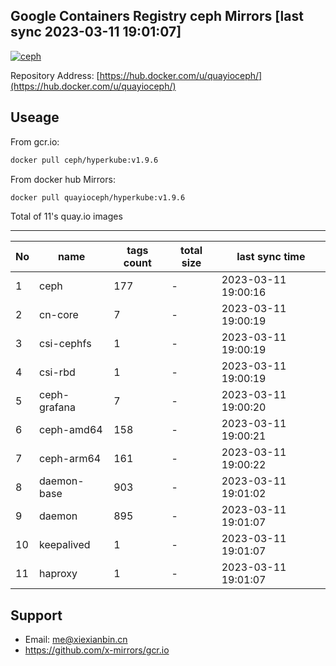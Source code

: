 Google Containers Registry ceph Mirrors [last sync 2023-03-11 19:01:07]
-------

[![ceph](https://github.com/x-mirrors/gcr.io/actions/workflows/quay.io-ceph.yml/badge.svg?branch=main)](https://github.com/x-mirrors/gcr.io/actions/workflows/quay.io-ceph.yml)

Repository Address: [https://hub.docker.com/u/quayioceph/](https://hub.docker.com/u/quayioceph/)

Useage
-------

From gcr.io:
```bash
docker pull ceph/hyperkube:v1.9.6
```

From docker hub Mirrors:
```bash
docker pull quayioceph/hyperkube:v1.9.6
```

Total of 11's quay.io images

-------

| No  | name | tags count | total size | last sync time |
| --- | ----- | ---------- | ---------- | -------------- |
| 1 | ceph | 177 | - | 2023-03-11 19:00:16 |
| 2 | cn-core | 7 | - | 2023-03-11 19:00:19 |
| 3 | csi-cephfs | 1 | - | 2023-03-11 19:00:19 |
| 4 | csi-rbd | 1 | - | 2023-03-11 19:00:19 |
| 5 | ceph-grafana | 7 | - | 2023-03-11 19:00:20 |
| 6 | ceph-amd64 | 158 | - | 2023-03-11 19:00:21 |
| 7 | ceph-arm64 | 161 | - | 2023-03-11 19:00:22 |
| 8 | daemon-base | 903 | - | 2023-03-11 19:01:02 |
| 9 | daemon | 895 | - | 2023-03-11 19:01:07 |
| 10 | keepalived | 1 | - | 2023-03-11 19:01:07 |
| 11 | haproxy | 1 | - | 2023-03-11 19:01:07 |

Support
-------

- Email: me@xiexianbin.cn
- https://github.com/x-mirrors/gcr.io